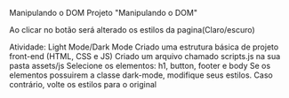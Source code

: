 Manipulando o DOM
Projeto "Manipulando o DOM" 

Ao clicar no botão será alterado os estilos da pagina(Claro/escuro)

Atividade: Light Mode/Dark Mode
Criado uma estrutura básica de projeto front-end (HTML, CSS e JS)
Criado um arquivo chamado scripts.js na sua pasta assets/js
Selecione os elementos: h1, button, footer e body
Se os elementos possuirem a classe dark-mode, modifique seus estilos. Caso contrário, volte os estilos para o original
